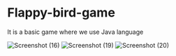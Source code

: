 # Flappy-bird-game
It is a basic game where we use Java language

![Screenshot (16)](https://user-images.githubusercontent.com/83972868/190312541-6d65ed43-c023-45b4-923a-6013af2adddb.png)
![Screenshot (19)](https://user-images.githubusercontent.com/83972868/190312548-1cc96bf6-a386-4d34-8702-bb9aea1b232f.png)
![Screenshot (20)](https://user-images.githubusercontent.com/83972868/190312549-e90a5ce9-5891-43d5-90be-b090d847556c.png)
